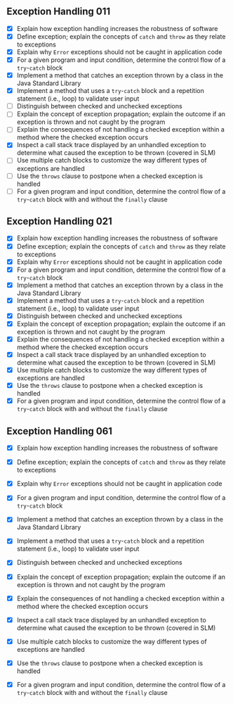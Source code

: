 ## Exception Handling 011
* [x] Explain how exception handling increases the robustness of software
* [x] Define exception; explain the concepts of `catch` and `throw` as they relate to exceptions
* [x] Explain why `Error` exceptions should not be caught in application code
* [x] For a given program and input condition, determine the control flow of a `try`-`catch` block
* [x] Implement a method that catches an exception thrown by a class in the Java Standard Library
* [x] Implement a method that uses a `try`-`catch` block and a repetition statement (i.e., loop) to validate user input
* [ ] Distinguish between checked and unchecked exceptions
* [ ] Explain the concept of exception propagation; explain the outcome if an exception is thrown and not caught by the program
* [ ] Explain the consequences of not handling a checked exception within a method where the checked exception occurs
* [x] Inspect a call stack trace displayed by an unhandled exception to determine what caused the exception to be thrown (covered in SLM)
* [ ] Use multiple catch blocks to customize the way different types of exceptions are handled
* [ ] Use the `throws` clause to postpone when a checked exception is handled
* [ ] For a given program and input condition, determine the control flow of a `try`-`catch` block with and without the `finally` clause

## Exception Handling 021
* [x] Explain how exception handling increases the robustness of software
* [x] Define exception; explain the concepts of `catch` and `throw` as they relate to exceptions
* [x] Explain why `Error` exceptions should not be caught in application code
* [x] For a given program and input condition, determine the control flow of a `try`-`catch` block
* [x] Implement a method that catches an exception thrown by a class in the Java Standard Library
* [x] Implement a method that uses a `try`-`catch` block and a repetition statement (i.e., loop) to validate user input
* [x] Distinguish between checked and unchecked exceptions
* [x] Explain the concept of exception propagation; explain the outcome if an exception is thrown and not caught by the program
* [x] Explain the consequences of not handling a checked exception within a method where the checked exception occurs
* [x] Inspect a call stack trace displayed by an unhandled exception to determine what caused the exception to be thrown (covered in SLM)
* [x] Use multiple catch blocks to customize the way different types of exceptions are handled
* [x] Use the `throws` clause to postpone when a checked exception is handled
* [x] For a given program and input condition, determine the control flow of a `try`-`catch` block with and without the `finally` clause

## Exception Handling 061
* [x] Explain how exception handling increases the robustness of software
* [x] Define exception; explain the concepts of `catch` and `throw` as they relate to exceptions
* [x] Explain why `Error` exceptions should not be caught in application code
* [x] For a given program and input condition, determine the control flow of a `try`-`catch` block
* [x] Implement a method that catches an exception thrown by a class in the Java Standard Library
* [x] Implement a method that uses a `try`-`catch` block and a repetition statement (i.e., loop)
      to validate user input
* [x] Distinguish between checked and unchecked exceptions
* [x] Explain the concept of exception propagation; explain the outcome if an exception is thrown
      and not caught by the program
* [x] Explain the consequences of not handling a checked exception within a method where the
      checked exception occurs
* [x] Inspect a call stack trace displayed by an unhandled exception to determine what caused the
      exception to be thrown (covered in SLM)
* [x] Use multiple catch blocks to customize the way different types of exceptions are handled
* [x] Use the `throws` clause to postpone when a checked exception is handled
* [x] For a given program and input condition, determine the control flow of a `try`-`catch` block
      with and without the `finally` clause












